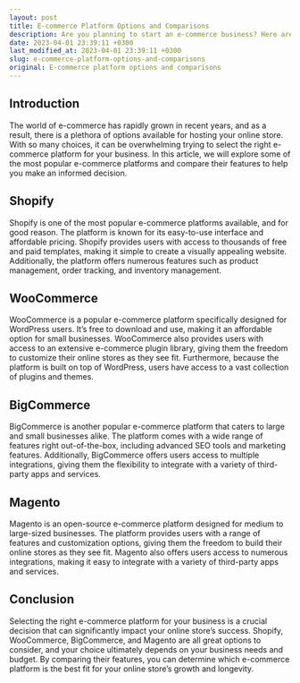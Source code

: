 ```yaml
---
layout: post
title: E-commerce Platform Options and Comparisons
description: Are you planning to start an e-commerce business? Here are some of the best e-commerce platforms available for your online store.
date: 2023-04-01 23:39:11 +0300
last_modified_at: 2023-04-01 23:39:11 +0300
slug: e-commerce-platform-options-and-comparisons
original: E-commerce platform options and comparisons
---
```

## Introduction

The world of e-commerce has rapidly grown in recent years, and as a result, there is a plethora of options available for hosting your online store. With so many choices, it can be overwhelming trying to select the right e-commerce platform for your business. In this article, we will explore some of the most popular e-commerce platforms and compare their features to help you make an informed decision.

## Shopify

Shopify is one of the most popular e-commerce platforms available, and for good reason. The platform is known for its easy-to-use interface and affordable pricing. Shopify provides users with access to thousands of free and paid templates, making it simple to create a visually appealing website. Additionally, the platform offers numerous features such as product management, order tracking, and inventory management.

## WooCommerce

WooCommerce is a popular e-commerce platform specifically designed for WordPress users. It’s free to download and use, making it an affordable option for small businesses. WooCommerce also provides users with access to an extensive e-commerce plugin library, giving them the freedom to customize their online stores as they see fit. Furthermore, because the platform is built on top of WordPress, users have access to a vast collection of plugins and themes.

## BigCommerce

BigCommerce is another popular e-commerce platform that caters to large and small businesses alike. The platform comes with a wide range of features right out-of-the-box, including advanced SEO tools and marketing features. Additionally, BigCommerce offers users access to multiple integrations, giving them the flexibility to integrate with a variety of third-party apps and services.

## Magento

Magento is an open-source e-commerce platform designed for medium to large-sized businesses. The platform provides users with a range of features and customization options, giving them the freedom to build their online stores as they see fit. Magento also offers users access to numerous integrations, making it easy to integrate with a variety of third-party apps and services.

## Conclusion

Selecting the right e-commerce platform for your business is a crucial decision that can significantly impact your online store’s success. Shopify, WooCommerce, BigCommerce, and Magento are all great options to consider, and your choice ultimately depends on your business needs and budget. By comparing their features, you can determine which e-commerce platform is the best fit for your online store’s growth and longevity.
